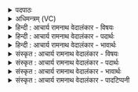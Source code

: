 <details><summary>पदपाठः</summary>

अ꣡व꣢꣯। द्र꣣प्सः꣢। अ꣣ऽशुम꣡ती꣢म्। अ꣣तिष्ठत्। ईयानः꣢। कृ꣣ष्णः꣢। द꣣श꣡भिः꣢। स꣣ह꣡स्रैः꣢। आ꣡व꣢꣯त्। तम्। इ꣡न्द्रः꣢꣯। श꣡च्या꣢꣯। ध꣡म꣢꣯न्तम्। अ꣡प꣢꣯। स्नी꣡हि꣢꣯तिम्। नृ꣣म꣡णाः꣢। नृ꣣। म꣡नाः꣢꣯। अ꣣धत्। राः꣢। ३२३।
</details>

<details><summary>अधिमन्त्रम् (VC)</summary>

- इन्द्रः
- द्युतानो मारुतः
- त्रिष्टुप्
- धैवतः
- ऐन्द्रं काण्डम्
</details>

<details><summary>हिन्दी : आचार्य रामनाथ वेदालंकार - विषयः</summary>

प्रथम मन्त्र में यह विषय है कि पापादि रूप असुरों से आक्रान्त जीवात्मा का कैसे उद्धार होता है।
</details>

<details><summary>हिन्दी : आचार्य रामनाथ वेदालंकार - पदार्थः</summary>

पदार्थान्वयभाषाः -  (द्रप्सः) जल की बूँद के समान अणुरूप जीवात्मा (अंशुमतीम्) चक्षु आदि इन्द्रिय, प्राण और मन से युक्त देहपुरी में (अव-अतिष्ठत्) स्थित होता है, अर्थात् संचित कर्मों के फल भोगने के लिए और नवीन कर्म करने के लिए परमात्मा से प्रेरित होकर देहपुरी में आता है। (कृष्णः) काला तमोगुण (दशभिः सहस्रैः) दस हजार योद्धाओं के साथ अर्थात् अपने-अपने गणों सहित अनेकों काम, क्रोध, लोभ, मोह, मद, मत्सर आदि रिपुओं के साथ (इयानः) उस आत्मा पर आक्रमण कर देता है। तब (धमन्तम्) तरह-तरह की पैंतरे-बाजी करते हुए अथवा साँस फेंकते हुए (तम्) सैन्यसहित उस काले तमोगुण पर (इन्द्रः) जीवात्मा का सहायक परमैश्वर्यवान् परमात्मा (शच्या) उत्कृष्ट ज्ञान वा कर्म के साथ (आवत्) झपटता है। तदनन्तर (नृमणाः) सज्जनों पर ध्यान व प्रेम रखनेवाला वह परमात्मा (स्नीहितिम्) तमोगुण की उस हिंसक सेना को (अप) भगाकर, आत्मा में (राः) सद्गुणरूप सम्पत्तियों को (अधत्) आधान कर देता है। अभिप्राय यह है कि जब-जब देहधारी जीवात्मा पर तमोगुणरूप कृष्णासुर आक्रमण करता है, तब-तब इन्द्र परमात्मा उसका उससे उद्धार कर देता है ॥१॥
</details>

<details><summary>हिन्दी : आचार्य रामनाथ वेदालंकार - भावार्थः</summary>

भावार्थभाषाः -  देह में स्थित जीवात्मा को काम, क्रोध आदि अनेक दानव पीड़ित करना चाहते हैं, जिनका पराजय उसे अपने पुरुषार्थ द्वारा और परमात्मा की सहायता से करना चाहिए। तभी वह आध्यात्मिक और भौतिक ऐश्वर्यों को प्राप्त कर सकता है॥१॥ इस मन्त्र पर सायण इस प्रकार ऐतिहासिक अर्थ लिखते हैं—‘‘पहले कभी कृष्ण नामक असुर दस हजार असुरों के साथ अंशुमती नाम की नदी के किनारे ठहरा हुआ था। वहाँ जंगल के मध्य में स्थित उस कृष्णासुर के पास इन्द्र बृहस्पति के साथ पहुँचा। आकर उसने उस कृष्णासुर को और उसके अनुचरों को बृहस्पति की सहायता से मार ड़ाला था।’’ यह सब वृतान्त अप्रामाणिक ही है, क्योंकि वेदों में लौकिक इतिहास नहीं है। इस इतिहास की यदि आध्यात्मिक, आधिदैविक, अधियज्ञ या अधिभूत व्याख्या की जाए तो संगति लग सकती है, जैसे हमने अपनी व्याख्या में आध्यात्मिक अर्थ की दिशा प्रपंचित की है ॥ अपनी मति से चारों वेदों का अंग्रेजी भाषा में टिप्पणीसहित अनुवाद करनेवाले ग्रिफिथ महोदय ने इस मन्त्र पर टिप्पणी में लिखा है कि यहाँ ‘कृष्ण द्रप्स’ अन्धकारावृत चन्द्रमा है, और अंशुमती अन्तरिक्ष की कोई रहस्यमय नदी है, दस हजार असुर अन्धकार-रूप दानव हैं, जिनके वध के पश्चात् चन्द्रमा अन्धकार से मुक्त हो जाता है। ग्रिफिथ का यह लेख आधिदैविक व्याख्या की ओर एक संकेत है ॥
</details>

<details><summary>संस्कृत : आचार्य रामनाथ वेदालंकार - विषयः</summary>

अथ पापादिरूपैरसुरैराक्रान्तस्य जीवात्मनः कथमुद्धारो भवतीत्याह।
</details>

<details><summary>संस्कृत : आचार्य रामनाथ वेदालंकार - पदार्थः</summary>

पदार्थान्वयभाषाः -  (द्रप्सः) जलबिन्दुः, जलबिन्दुवद् अणुरूपो जीवात्मा इत्यर्थः (अंशुमतीम्२) अंशवः चक्षुरादीन्द्रियाणि प्राणो मनश्च तद्वतीं देहपुरीम्। प्राण एवांशुः, चक्षुरेवांशुः। मनो ह वांशुः। श० ११।५।९।२। (अव-अतिष्ठत्) प्राप्नोति, संचितकर्मणां फलानि भोक्तुं, नूतनानि कर्माणि च कर्तुं परमात्मना प्रेरितः देहपुरीम् आगच्छतीति भावः। (कृष्णः) कृष्णवर्णसूचितः तमोगुणः (दशभिः सहस्रैः) दशसहस्रसंख्यकैः योद्धृभिः बहुभिः सगणैः कामक्रोधलोभमोहमदमत्सरादिरिपुभिरित्यर्थः, तम् देहाधिष्ठितम् आत्मानम् (इयानः) आक्रामन् भवति। ईङ् गतौ इत्यस्माल्लिटि ‘लिटः कानज् वा’ अ० ३।२।१०६ इति कानचि रूपम्। ततः (धमन्तम्) विविधां गतिं हिंसां वा कुर्वाणं, बहुविधम् उच्छ्वसन्तं वा। धमतिः गतिकर्मा वधकर्मा च। निघं० २।१४, २।१९। यद्वा ध्मा शब्दाग्निसंयोगयोः इति धातोः ‘पाघ्राध्मा०’ अ० ७।३।७८ इत्यनेन धमादेशे रूपम्। (तम्) ससैन्यं कृष्णं तमोगुणम् (इन्द्रः) जीवात्मनः सहायकः परमैश्वर्यवान् परमात्मा (शच्या) प्रज्ञया कर्मणा च। शचीति प्रज्ञानाम कर्मनाम च। निघं० ३।९, २।१। (आवत्) प्राप्नोति। अवतेर्गत्यर्थस्य लङि रूपम्। ततः (नृमणाः) नृषु सत्पुरुषेषु मनः ध्यानं प्रेम वा यस्य तादृशः स इन्द्रः परमात्मा (स्नीहितिम्) तस्य कृष्णाख्यस्य तमोगुणस्य हिंसित्रीं शत्रुसेनाम्। स्नेहयतिः वधकर्मा। निघं० २।१९। (अप) अपगमय्य। उपसर्गमात्रप्रयोगे योग्यक्रियाध्याहारो भवतीति वैदिकी शैली। तस्मिन्नात्मनि (राः३) रायः सद्गुणरूपसम्पत्तीः (अधत्) दधाति। दधातेर्लुङि, आकारस्य ह्रस्वत्वम् छान्दसम्। अस्मिन् मन्त्रे अवातिष्ठत्, आवत्, अधत् इति भूतकालप्रयोगः ‘छन्दसि लुङ्लङ्लिटः’ अ० ३।४।६ इति नियमेन सार्वकालिको ज्ञेयः। यदा यदा देहधारिणं जीवात्मानं तमोगुणरूपः कृष्णासुरः आक्रामति, तदा तदा इन्द्रः परमात्मा तं तस्मादुद्धरतीत्यर्थः ॥१॥
</details>

<details><summary>संस्कृत : आचार्य रामनाथ वेदालंकार - भावार्थः</summary>

भावार्थभाषाः -  देहाधिष्ठितं जीवात्मानं कामक्रोधादयोऽनेके दानवाः पीडयितुमागच्छन्ति, येषां पराभवस्तेन स्वपुरुषार्थद्वारा परमात्मसाहाय्येन च कर्त्तव्यः, तदैव स आध्यात्मिकानि भौतिकानि चैश्वर्याणि प्राप्तुमर्हति ॥१॥ अस्मिन् मन्त्रे ऐतिहासिकमर्थमाविष्कुर्वन् सायण एवमाह—“अत्रेतिहासमाचक्षते। पुरा किल कृष्णो नामासुरो दशसहस्रसंख्यकैरसुरैः परिवृतः सन् अंशुमतीनामधेयाया नद्यास्तीरे अतिष्ठत्। तत्र तं कृष्णम् उदकमध्ये स्थितम् इन्द्रो बृहस्पतिना सहागच्छत्। आगत्य तं कृष्णं तस्यानुचरांश्च बृहस्पतिसहायो जघानेति४।” तत्सर्वं वृत्तमप्रामाणिकमेव, वेदेषु लौकिकेतिहासस्यासद्भावात्। अस्येतिहासस्याध्यात्मिकम् आधिदैविकम् अधियज्ञम् अधिभूतं वा व्याख्यानं चेत् क्रियते तदा तु समञ्जसमेव, यथास्माभिः स्वव्याख्यानेऽध्यात्मदिक् प्रपञ्चिता ॥ चतुर्णां वेदानाम् स्वमत्याऽऽङ्ग्लभाषायां सटिप्पणमनुवादको ग्रिफिथमहोदयस्तु टिप्पण्यामेव लिखति यदत्र ‘कृष्णः द्रप्सः’ अन्धकारावृतश्चन्द्रमा वर्तते, अंशुमती चान्तरिक्षस्था काचिद् रहस्यमयी नदी। दशसहस्रसंख्यका असुराः सन्ति अन्धकारदानवाः, येषां वधमनु चन्द्रमा अन्धकारमुक्तो जायते।५ एतत्तस्य व्याहरणम् आधिदैविकीं व्याख्यां संकेतयति ॥
</details>

<details><summary>संस्कृत : आचार्य रामनाथ वेदालंकार - पादटिप्पनी</summary>

टिप्पणी:   १. ऋ० ८।९६।१३, ऋषिः तिरश्चीराङ्गिरसो द्युतानो वा मारुतः। ‘अप स्नेहितीर्नृमणा अधत्तं इति पाठः। २. अंशुमती नाम नदी—इति वि०, भ०। ३. अस्माभिः ‘अधत् राः’ इति पदपाठमनुसृत्य व्याख्यातम्। सायणस्तु ‘अधद्राः’ इत्यस्य स्थाने ‘अपद्राः’ इति मत्वा व्याचष्टे—‘अपद्राः’ द्रातिः कुत्सितगतिकर्मा, सर्वस्य हिंसित्रीं तस्य सेनाम् स इन्द्रः अपगमयत् अवधीदित्यर्थः। विवरणकारस्तु ‘अव’ इत्युपसर्गम् ‘अधत्’ इत्यनेन योजयन् ‘अव अधत् आधत्ते, दधातेर्धारणार्थस्येदं रूपम्, अवरुद्धवानित्यर्थः’ इति व्याख्यातवान्। तेन ‘राः’ इति पदस्य किमपि व्याख्यानं न कृतम्। भरतस्तु ‘अध, द्राः’ इति विच्छिद्य ‘अथ तदानीम् द्राः द्रातिः कुत्सितगतिकर्मा, लुङि रूपम्’, ‘द्राः’ इति। सिप् अन्तर्गतण्यर्थः अपगमयतीत्यर्थः—इति व्याचख्यौ। ४. भरतोऽप्याह—कृष्णनामानम् असुरं च इन्द्रः जघान, तत्प्रकारोऽत्र कीर्त्यते—इति। ५. The Black Drop: the darkened Moon. Ansumatic: A mystical river of the air into which the Moon dips to recover its vanished light. Ten thousand: probably, demons of darkness; the numbers are without a substantive—Griffith.
</details>